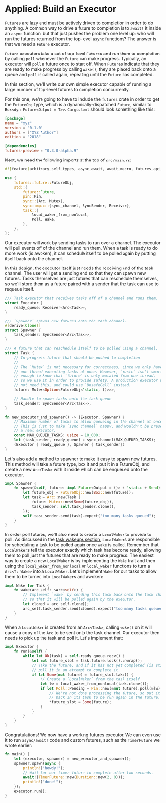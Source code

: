 # Applied: Build an Executor

`Future`s are lazy and must be actively driven to completion in order to do
anything. A common way to drive a future to completion is to `await!` it inside
an `async` function, but that just pushes the problem one level up: who will
run the futures returned from the top-level `async` functions? The answer is
that we need a `Future` executor.

`Future` executors take a set of top-level `Future`s and run them to completion
by calling `poll` whenever the `Future` can make progress. Typically, an
executor will `poll` a future once to start off. When `Future`s indicate that
they are ready to make progress by calling `wake()`, they are placed back
onto a queue and `poll` is called again, repeating until the `Future` has
completed.

In this section, we'll write our own simple executor capable of running a large
number of top-level futures to completion concurrently.

For this one, we're going to have to include the `futures` crate in order to
get the `FutureObj` type, which is a dynamically-dispatched `Future`, similar
to `Box<dyn Future<Output = T>>`. `Cargo.toml` should look something like this:

```toml
[package]
name = "xyz"
version = "0.1.0"
authors = ["XYZ Author"]
edition = "2018"

[dependencies]
futures-preview = "0.3.0-alpha.9"
```

Next, we need the following imports at the top of `src/main.rs`:

```rust
#![feature(arbitrary_self_types, async_await, await_macro, futures_api, pin)]

use {
    futures::future::FutureObj,
    std::{
        future::Future,
        pin::Pin,
        sync::{Arc, Mutex},
        sync::mpsc::{sync_channel, SyncSender, Receiver},
        task::{
            local_waker_from_nonlocal,
            Poll, Wake,
        },
    },
};
```

Our executor will work by sending tasks to run over a channel. The executor
will pull events off of the channel and run them. When a task is ready to
do more work (is awoken), it can schedule itself to be polled again by
putting itself back onto the channel.

In this design, the executor itself just needs the receiving end of the task
channel. The user will get a sending end so that they can spawn new futures.
Tasks themselves are just futures that can reschedule themselves, so we'll
store them as a future paired with a sender that the task can use to requeue
itself.

```rust
/// Task executor that receives tasks off of a channel and runs them.
struct Executor {
    ready_queue: Receiver<Arc<Task>>,
}

/// `Spawner` spawns new futures onto the task channel.
#[derive(Clone)]
struct Spawner {
    task_sender: SyncSender<Arc<Task>>,
}

/// A future that can reschedule itself to be polled using a channel.
struct Task {
    // In-progress future that should be pushed to completion
    //
    // The `Mutex` is not necessary for correctness, since we only have
    // one thread executing tasks at once. However, `rustc` isn't smart
    // enough to know that `future` is only mutated from one thread,
    // so we use it in order to provide safety. A production executor would
    // not need this, and could use `UnsafeCell` instead.
    future: Mutex<Option<FutureObj<'static, ()>>>,

    // Handle to spawn tasks onto the task queue
    task_sender: SyncSender<Arc<Task>>,
}

fn new_executor_and_spawner() -> (Executor, Spawner) {
    // Maximum number of tasks to allow queueing in the channel at once.
    // This is just to make `sync_channel` happy, and wouldn't be present in
    // a real executor.
    const MAX_QUEUED_TASKS: usize = 10_000;
    let (task_sender, ready_queue) = sync_channel(MAX_QUEUED_TASKS);
    (Executor { ready_queue }, Spawner { task_sender})
}
```

Let's also add a method to spawner to make it easy to spawn new futures.
This method will take a future type, box it and put it in a FutureObj,
and create a new `Arc<Task>` with it inside which can be enqueued onto the
executor.

```rust
impl Spawner {
    fn spawn(&self, future: impl Future<Output = ()> + 'static + Send) {
        let future_obj = FutureObj::new(Box::new(future));
        let task = Arc::new(Task {
            future: Mutex::new(Some(future_obj)),
            task_sender: self.task_sender.clone(),
        });
        self.task_sender.send(task).expect("too many tasks queued");
    }
}
```

In order poll futures, we'll also need to create a `LocalWaker` to provide to
poll. As discussed in the [task wakeups section], `LocalWaker`s are responsible
for scheduling a task to be polled again once `wake` is called. Remember that
`LocalWaker`s tell the executor exactly which task has become ready, allowing
them to poll just the futures that are ready to make progress. The easiest way
to create a new `LocalWaker` is by implementing the `Wake` trait and then using
the `local_waker_from_nonlocal` or `local_waker` functions to turn a `Arc<T: Wake>`
into a `LocalWaker`. Let's implement `Wake` for our tasks to allow them to be
turned into `LocalWaker`s and awoken:

```rust
impl Wake for Task {
    fn wake(arc_self: &Arc<Self>) {
        // Implement `wake` by sending this task back onto the task channel
        // so that it will be polled again by the executor.
        let cloned = arc_self.clone();
        arc_self.task_sender.send(cloned).expect("too many tasks queued");
    }
}
```

When a `LocalWaker` is created from an `Arc<Task>`, calling `wake()` on it will
cause a copy of the `Arc` to be sent onto the task channel. Our executor then
needs to pick up the task and poll it. Let's implement that:

```rust
impl Executor {
    fn run(&self) {
        while let Ok(task) = self.ready_queue.recv() {
            let mut future_slot = task.future.lock().unwrap();
            // Take the future, and if it has not yet completed (is still Some),
            // poll it in an attempt to complete it.
            if let Some(mut future) = future_slot.take() {
                // Create a `LocalWaker` from the task itself
                let lw = local_waker_from_nonlocal(task.clone());
                if let Poll::Pending = Pin::new(&mut future).poll(&lw) {
                    // We're not done processing the future, so put it
                    // back in its task to be run again in the future.
                    *future_slot = Some(future);
                }
            }
        }
    }
}
```

Congratulations! We now have a working futures executor. We can even use it
to run `async/await!` code and custom futures, such as the `TimerFuture` we
wrote earlier:

```rust
fn main() {
    let (executor, spawner) = new_executor_and_spawner();
    spawner.spawn(async {
        println!("howdy!");
        // Wait for our timer future to complete after two seconds.
        await!(TimerFuture::new(Duration::new(2, 0)));
        println!("done!");
    });
    executor.run();
}
```

[task wakeups section]: TODO
